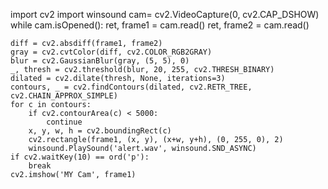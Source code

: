 import cv2
import winsound
cam= cv2.VideoCapture(0, cv2.CAP_DSHOW)
while cam.isOpened():
    ret, frame1 = cam.read()
    ret, frame2 = cam.read()

    diff = cv2.absdiff(frame1, frame2)
    gray = cv2.cvtColor(diff, cv2.COLOR_RGB2GRAY)
    blur = cv2.GaussianBlur(gray, (5, 5), 0)
    _, thresh = cv2.threshold(blur, 20, 255, cv2.THRESH_BINARY)
    dilated = cv2.dilate(thresh, None, iterations=3)
    contours, _ = cv2.findContours(dilated, cv2.RETR_TREE, cv2.CHAIN_APPROX_SIMPLE)
    for c in contours:
        if cv2.contourArea(c) < 5000:
            continue
        x, y, w, h = cv2.boundingRect(c)
        cv2.rectangle(frame1, (x, y), (x+w, y+h), (0, 255, 0), 2)
        winsound.PlaySound('alert.wav', winsound.SND_ASYNC)
    if cv2.waitKey(10) == ord('p'):
        break
    cv2.imshow('MY Cam', frame1)
